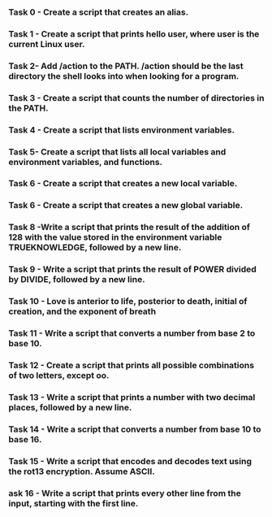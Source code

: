 ### Task 0 - Create a script that creates an alias.
### Task 1 - Create a script that prints hello user, where user is the current Linux user.
### Task 2- Add /action to the PATH. /action should be the last directory the shell looks into when looking for a program.
### Task 3 - Create a script that counts the number of directories in the PATH.
### Task 4 - Create a script that lists environment variables.
### Task 5- Create a script that lists all local variables and environment variables, and functions.
### Task 6 - Create a script that creates a new local variable.
### Task 6 - Create a script that creates a new global variable.
### Task 8 -Write a script that prints the result of the addition of 128 with the value stored in the environment variable TRUEKNOWLEDGE, followed by a new line.
### Task 9 - Write a script that prints the result of POWER divided by DIVIDE, followed by a new line.
### Task 10 -  Love is anterior to life, posterior to death, initial of creation, and the exponent of breath
 ### Task 11 - Write a script that converts a number from base 2 to base 10.
### Task 12 - Create a script that prints all possible combinations of two letters, except oo.
### Task 13 - Write a script that prints a number with two decimal places, followed by a new line.
 ### Task 14 - Write a script that converts a number from base 10 to base 16.
### Task 15 - Write a script that encodes and decodes text using the rot13 encryption. Assume ASCII.
###  ask 16 - Write a script that prints every other line from the input, starting with the first line.
